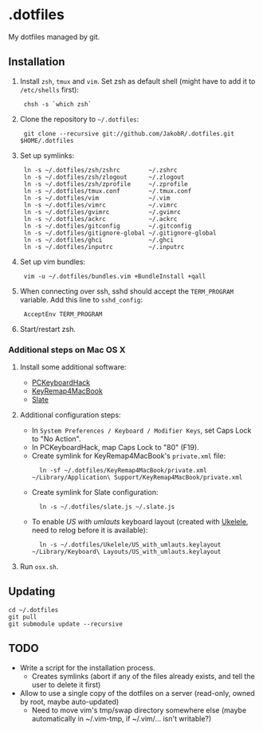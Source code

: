 .dotfiles
=========

My dotfiles managed by git.


Installation
------------

1. Install `zsh`, `tmux` and `vim`. Set zsh as default shell (might have to add it to `/etc/shells` first):

        chsh -s `which zsh`

2. Clone the repository to `~/.dotfiles`:

        git clone --recursive git://github.com/JakobR/.dotfiles.git $HOME/.dotfiles

3. Set up symlinks:

        ln -s ~/.dotfiles/zsh/zshrc        ~/.zshrc
        ln -s ~/.dotfiles/zsh/zlogout      ~/.zlogout
        ln -s ~/.dotfiles/zsh/zprofile     ~/.zprofile
        ln -s ~/.dotfiles/tmux.conf        ~/.tmux.conf
        ln -s ~/.dotfiles/vim              ~/.vim
        ln -s ~/.dotfiles/vimrc            ~/.vimrc
        ln -s ~/.dotfiles/gvimrc           ~/.gvimrc
        ln -s ~/.dotfiles/ackrc            ~/.ackrc
        ln -s ~/.dotfiles/gitconfig        ~/.gitconfig
        ln -s ~/.dotfiles/gitignore-global ~/.gitignore-global
        ln -s ~/.dotfiles/ghci             ~/.ghci
        ln -s ~/.dotfiles/inputrc          ~/.inputrc

4. Set up vim bundles:

        vim -u ~/.dotfiles/bundles.vim +BundleInstall +qall

5. When connecting over ssh, sshd should accept the `TERM_PROGRAM` variable. Add this line to `sshd_config`:

        AcceptEnv TERM_PROGRAM

6. Start/restart zsh.


### Additional steps on Mac OS X

1. Install some additional software:
    * [PCKeyboardHack](http://pqrs.org/macosx/keyremap4macbook/pckeyboardhack.html.en)
    * [KeyRemap4MacBook](http://pqrs.org/macosx/keyremap4macbook/index.html.en)
    * [Slate](https://github.com/jigish/slate)

2. Additional configuration steps:
    * In `System Preferences / Keyboard / Modifier Keys`, set Caps Lock to "No Action".
    * In PCKeyboardHack, map Caps Lock to "80" (F19).
    * Create symlink for KeyRemap4MacBook's `private.xml` file:
        ```
          ln -sf ~/.dotfiles/KeyRemap4MacBook/private.xml ~/Library/Application\ Support/KeyRemap4MacBook/private.xml
        ```
    * Create symlink for Slate configuration:
        ```
          ln -s ~/.dotfiles/slate.js ~/.slate.js
        ```
    * To enable _US with umlauts_ keyboard layout (created with [Ukelele](http://scripts.sil.org/cms/scripts/page.php?site_id=nrsi&id=ukelele), need to relog before it is available):
        ```
          ln -s ~/.dotfiles/Ukelele/US_with_umlauts.keylayout ~/Library/Keyboard\ Layouts/US_with_umlauts.keylayout
        ```

3. Run `osx.sh`.


Updating
--------

    cd ~/.dotfiles
    git pull
    git submodule update --recursive


TODO
----

* Write a script for the installation process.
  * Creates symlinks (abort if any of the files already exists, and tell the user to delete it first)
* Allow to use a single copy of the dotfiles on a server (read-only, owned by root, maybe auto-updated)
  * Need to move vim's tmp/swap directory somewhere else
    (maybe automatically in ~/.vim-tmp, if ~/.vim/... isn't writable?)
